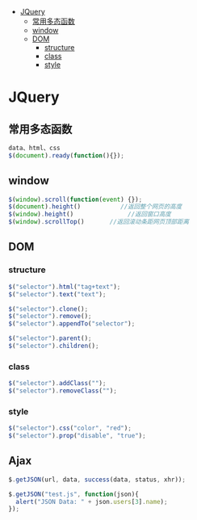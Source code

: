 <!-- TOC depthFrom:1 depthTo:6 withLinks:1 updateOnSave:1 orderedList:0 -->

- [JQuery](#jquery)
	- [常用多态函数](#常用多态函数)
	- [window](#window)
	- [DOM](#dom)
		- [structure](#structure)
		- [class](#class)
		- [style](#style)

<!-- /TOC -->

# JQuery

## 常用多态函数

```js
data、html、css
$(document).ready(function(){});
```

## window

```js
$(window).scroll(function(event) {});
$(document).height()           //返回整个网页的高度
$(window).height()               //返回窗口高度
$(window).scrollTop()		//返回滚动条距网页顶部距离
```

## DOM

### structure

```javascript
$("selector").html("tag+text");
$("selector").text("text");

$("selector").clone();
$("selector").remove();
$("selector").appendTo("selector");

$("selector").parent();
$("selector").children();
```

### class

```javascript
$("selector").addClass("");
$("selector").removeClass("");
```

### style

```javascript
$("selector").css("color", "red");
$("selector").prop("disable", "true");
```

## Ajax

```javascript
$.getJSON(url, data, success(data, status, xhr));

$.getJSON("test.js", function(json){
  alert("JSON Data: " + json.users[3].name);
});
```
